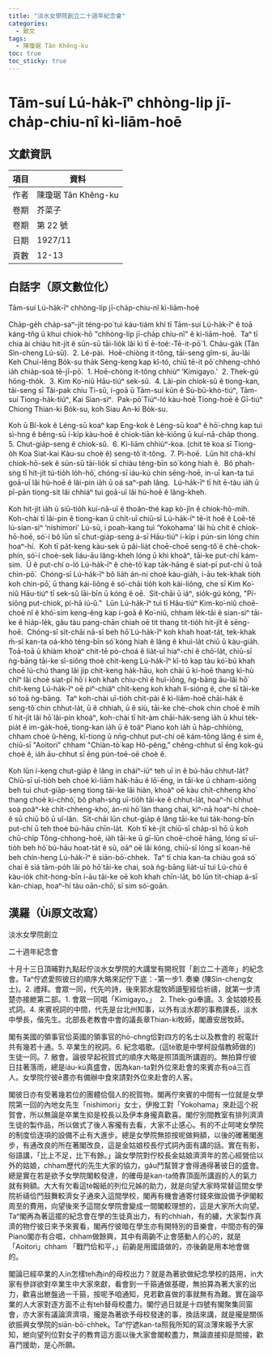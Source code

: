 ```yaml
---
title: "淡水女學院創立二十週年紀念會"
categories:
  - 散文
tags:
  - 陳瓊琚 Tân Khêng-ku
toc: true
toc_sticky: true
---
```


# Tām-suí Lú-ha̍k-īⁿ chhòng-li̍p jī-cha̍p-chiu-nî kì-liām-hoē

## 文獻資訊

| 項目 | 資料 |
|---|---|
| 作者 | 陳瓊琚 Tân Khêng-ku |
| 卷期 | 芥菜子 |
| 卷期 | 第 22 號 |
| 日期 | 1927/11 |
| 頁數 | 12-13 |

## 白話字（原文數位化）

Tām-suí Lú-ha̍k-īⁿ chhòng-li̍p jī-cha̍p-chiu-nî kì-liām-hoē

Cha̍p-ge̍h cha̍p-saⁿ-ji̍t téng-po͘ tuì káu-tiám khí tī Tām-suí Lú-ha̍k-īⁿ ê toā káng-tn̂g ū khui chiok-hō "chhòng-li̍p jī-cha̍p chiu-nî" ê kì-liām-hoē.  Taⁿ tī chia ài chiàu hit-ji̍t ê sūn-sū tāi-lio̍k lâi kì tī ē-toé:-Tē-it-pō͘ 1. Chàu-ga̍k (Tân Sìn-cheng Lú-sū).  2. Lé-pài.  Hoē-chiòng it-tông, tāi-seng gîm-si, āu-lâi Keh Chuí-lêng Bo̍k-su tha̍k Sèng-keng kap kî-tó, chiū tē-it pō͘ chheng-chhó ia̍h chia̍p-soà tē-jī-pō͘.  1. Hoē-chòng it-tông chhiùⁿ ‘Kimigayo.'  2. Thek-gú hōng-tho̍k.  3. Kim Ko͘-niû Hāu-tiúⁿ sek-sû.  4. Lâi-pin chiok-sû ê tiong-kan, tāi-seng sī Tâi-pak chiu Ti-sū, í-goā ū Tām-suí kūn ê Sù-bū-khò-tiúⁿ, Tām-suí Tiong-ha̍k-tiúⁿ, Kai Sian-siⁿ.  Pak-pō͘ Tiúⁿ-ló kàu-hoē Tiong-hoē ê Gī-tiúⁿ Chiong Thian-ki Bo̍k-su, koh Siau An-ki Bo̍k-su.

Koh ū Bí-kok ê Léng-sū koaⁿ kap Eng-kok ê Léng-sū koaⁿ ê hō͘-chng kap tuì sì-hng ê bêng-sū í-ki̍p kàu-hoē ê chiok-tiān kè-kiōng ū kuí-nā-cha̍p thong.  5. Chut-gia̍p-seng ê chiok-sû.  6. Kì-liām chhiùⁿ-koa. (chit tè koa sī Tiong-o̍h Koa Siat-kai Kàu-su choè ê) seng-tô͘ it-tông.  7. Pì-hoē.  Lūn hit chá-khí chiok-hō-sek ê sūn-sū tāi-lio̍k sī chiàu téng-bīn só͘ kóng hiah ê.  Bô phah-sǹg tī hit-ji̍t tú-tio̍h lo̍h-hō͘, chóng-sī iáu-kú chin sēng-hoē, in-uī kan-ta tuì goā-uī lâi hù-hoē ê lâi-pin ia̍h ū oá saⁿ-pah lâng.  Lú-ha̍k-īⁿ tī hit ē-tàu ia̍h ū pī-pān tiong-si̍t lâi chhiáⁿ tuì goā-uī lâi hù-hoē ê lâng-kheh.

Koh hit-ji̍t ia̍h ū siū-tio̍h kuí-nā-uī ê thoân-thé kap kò-jîn ê chiok-hō-mi̍h.  Koh-chài tī lâi-pin ê tiong-kan ū chi̍t-uī chiū-sī Lú-ha̍k-īⁿ tē-it hoê ê Loē-tē lú-sian-siⁿ ‘nishimori' Lú-sū, i poah-kang tuì ‘Yokohama' lâi hù chit ê chiok-hō-hoē, só͘-í bô lūn sī chut-gia̍p-seng á-sī Hāu-tiúⁿ í-ki̍p i pún-sin lóng chin hoaⁿ-hí.  Koh tī pa̍t-keng kàu-sek ū pâi-lia̍t choē-choē seng-tô͘ ê chè-chok-phín, só͘-í choè-sek liáu-āu lâng-kheh lóng ū khì khoàⁿ, tāi-ke put-chí kám-sim.  Ū ê put-chí o-ló Lú-ha̍k-īⁿ ê chè-tō͘ kap ta̍k-hāng ê siat-pī put-chí ū toā chìn-pō͘.  Chóng-sī Lú-ha̍k-īⁿ bô lia̍h án-ni choè kàu-gia̍h, í-āu tek-khak tio̍h koh chìn-pō͘, ū thang kái-liông ê só͘-chāi tio̍h koh kái-liông, che sī Kim Ko͘-niû Hāu-tiúⁿ tī sek-sû lāi-bīn ū kóng ê oē.  Si̍t-chāi ū iáⁿ, sio̍k-gú kóng, "Pí-siōng put-chiok, pí-hā iú-û."  Lūn Lú-ha̍k-īⁿ tuì tī Hāu-tiúⁿ Kim-ko͘-niû choē-choē nî ê khó͘-sim keng-êng kap í-goā ê Ko͘-niû, chham le̍k-tāi ê sian-siⁿ tāi-ke ê hia̍p-le̍k, gâu tàu pang-chān chiah oē tit thang tit-tio̍h hit-ji̍t ê sēng-hoē.  Chóng-sī si̍t-chāi nā-sī beh hō͘ Lú-ha̍k-īⁿ koh khah hoat-ta̍t, tek-khak m̄-sī kan-ta oá-khò téng-bīn só͘ kóng hiah ê lâng ê khuì-la̍t chiū ū kàu-gia̍h.  Toā-toā ū khiàm khoàⁿ chit-tē pò-choá ê lia̍t-uī hiaⁿ-chí ê chō͘-la̍t, chiū-sī ǹg-bāng tāi-ke sî-siông thoè chit-keng Lú-ha̍k-īⁿ kî-tó kap tàu kó͘-bú khah choē lú-chú thang lâi ji̍p chit-keng ha̍k-hāu, koh chài ū ki-hoē thang kì-hù chîⁿ lâi choè siat-pī hō͘ i koh khah chiu-chì ê huì-iōng, ǹg-bāng āu-lâi hō͘ chit-keng Lú-ha̍k-īⁿ oē pìⁿ-chiâⁿ chi̍t-keng koh khah lí-sióng ê, che sī tāi-ke só͘ toā ǹg-bāng.  Taⁿ koh-chài uī-tio̍h chit-pái ê kì-liām-hoē chāi-ha̍k ê seng-tô͘ chin chhut-la̍t, ū ê chhiah, ū ê siù, tāi-ke chè-chok chin choē ê mi̍h tī hit-ji̍t lâi hō͘ lâi-pin khoàⁿ, koh-chài tī hit-àm chāi-ha̍k-seng ia̍h ū khui te̍k-pia̍t ê im-ga̍k-hoē, tiong-kan ia̍h ū ê toâⁿ Piano koh ia̍h ū ha̍p-chhiòng, chham choè û-hèng, kî-tiong ū nn̄g-chhut put-chí oē kám-tōng lâng ê sim ê, chiū-sī "Aoitori" chham "Chiàn-tò͘ kap Hô-pêng," chêng-chhut sī ēng kok-gú choè ê, ia̍h āu-chhut sī ēng pún-toē-oē choè ê.

Koh lūn í-keng chut-gia̍p ê lâng in cháiⁿ-iūⁿ teh uī in ê bú-hāu chhut-la̍t?  Chiū-sī uī-tio̍h beh choè kì-liām ha̍k-hāu ê lō͘-ēng, in tāi-ke ū chham-siông beh tuì chut-gia̍p-seng tiong tāi-ke lâi hiàn, khoàⁿ oē kàu chi̍t-chheng kho͘ thang choè ki-chhó͘, bô phah-sǹg uī-tio̍h tāi-ke ê chhut-la̍t, hoaⁿ-hí chhut soà poâⁿ-kè chi̍t-chheng-kho͘, án-ni hō͘ lán thang chai, kìⁿ-nā hoaⁿ-hí choè-ê sū chiū bô ū uî-lân.  Si̍t-chāi lūn chut-gia̍p ê lâng tāi-ke tuì ta̍k-hong-bīn put-chí ū teh thoè bú-hāu chīn-la̍t.  Koh tī kè-ji̍t chiū-sī cha̍p-sì hō ū koh chū-chi̍p Tông-chhong-hoē, ia̍h tāi-ke ū gī-lūn choē-choē hāng, lóng sī uī-tio̍h beh hō͘ bú-hāu hoat-ta̍t ê sū, oāⁿ oē lâi kóng, chiū-sī lóng sī koan-hē beh chín-heng Lú-ha̍k-īⁿ ê siān-bō͘-chhek.  Taⁿ tī chia kan-ta chiàu goá só͘ chai ê siá tām-po̍h lâi pò hō͘ tāi-ke chai, soà ǹg-bāng lia̍t-uī tuì Lú-chú ê kàu-io̍k chit-hong-bīn í-āu tāi-ke oē koh khah chīn-la̍t, bô lūn ti̍t-chiap á-sī kàn-chiap, hoaⁿ-hí tàu oān-chō͘, sī sim só͘-goān.

## 漢羅（Ùi原文改寫）

淡水女學院創立

二十週年紀念會

十月十三日頂晡對九點起佇淡水女學院的大講堂有開祝賀「創立二十週年」的紀念會。Taⁿ佇遮愛照彼日的順序大略來記佇下底：-第一步1. 奏樂 (陳Sìn-cheng女士)。2. 禮拜。會眾一同，代先吟詩，後來郭水龍牧師讀聖經佮祈禱，就第一步清楚亦接紲第二部。1. 會眾一同唱「Kimigayo。」  2. Thek-gú奉讀。3. 金姑娘校長式詞。4. 來賓祝詞的中間，代先是台北州知事，以外有淡水郡的事務課長，淡水中學長，偕先生。北部長老教會中會的議長章Thian-ki牧師，閣蕭安居牧師。

閣有美國的領事官佮英國的領事官的hō-chng佮對四方的名士以及教會的 祝電計共有幾若十通。5. 卒業生的祝詞。6. 紀念唱歌。(這tè歌是中學柯設偕教師做的) 生徒一同。7. 敝會。論彼早起祝賀式的順序大略是照頂面所講遐的。無拍算佇彼日拄著落雨，總是iáu-kú真盛會，因為kan-ta對外位來赴會的來賓亦有oá三百人。女學院佇彼ē晝亦有備辦中食來請對外位來赴會的人客。

閣彼日亦有受著幾若位的團體佮個人的祝賀物。閣再佇來賓的中間有一位就是女學院第一回的內地女先生「nishimori」女士，伊撥工對「Yokohama」來赴這个祝賀會，所以無論是卒業生抑是校長以及伊本身攏真歡喜。閣佇別間教室有排列濟濟生徒的製作品，所以做式了後人客攏有去看，大家不止感心。有的不止呵咾女學院的制度佮逐項的設備不止有大進步。總是女學院無掠按呢做夠額，以後的確著閣進步，有通改良的所在著閣改良，這是金姑娘校長佇式詞內面有講的話。實在有影，俗語講，「比上不足，比下有餘。」論女學院對佇校長金姑娘濟濟年的苦心經營佮以外的姑娘，chham歷代的先生大家的協力，gâu鬥幫贊才會得通得著彼日的盛會。總是實在若是欲予女學院閣較發達，的確毋是kan-ta倚靠頂面所講遐的人的氣力就有夠額。大大有欠看這tè報紙的列位兄姊的助力，就是向望大家時常替這間女學院祈禱佮鬥鼓舞較濟女子通來入這間學校，閣再有機會通寄付錢來做設備予伊閣較周至的費用，向望後來予這間女學院會變成一間閣較理想的，這是大家所大向望。Taⁿ閣再為著這擺的紀念會在學的生徒真出力，有的chhiah，有的繡，大家製作真濟的物佇彼日來予來賓看，閣再佇彼暗在學生亦有開特別的音樂會，中間亦有的彈Piano閣亦有合唱，chham做餘興，其中有兩齣不止會感動人的心的，就是「Aoitori」chham 「戰鬥佮和平，」前齣是用國語做的，亦後齣是用本地會做的。

閣論已經卒業的人in怎樣teh為in的母校出力？就是為著欲做紀念學校的路用，in大家有參詳欲對卒業生中大家來獻，看會到一千箍通做基礎，無拍算為著大家的出力，歡喜出紲盤過一千箍，按呢予咱通知，見若歡喜做的事就無有為難。實在論卒業的人大家對逐方面不止有teh替母校盡力。閣佇過日就是十四號有閣聚集同窗會，亦大家有議論濟濟項，攏是為著欲予母校發達的事，換話來講，就是攏是關係欲振興女學院的siān-bō͘-chhek。Taⁿ佇遮kan-ta照我所知的寫淡薄來報予大家知，紲向望列位對女子的教育這方面以後大家會閣較盡力，無論直接抑是間接，歡喜鬥援助，是心所願。
